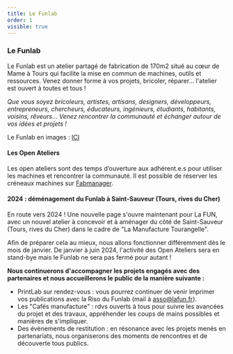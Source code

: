 ```yaml
---
title: Le Funlab
order: 1
visible: true
---
```

### Le Funlab

Le Funlab est un atelier partagé de fabrication de 170m2 situé au cœur de Mame à Tours qui facilite la mise en commun de machines, outils et ressources. Venez donner forme à vos projets, bricoler, réparer... l'atelier est ouvert à toutes et tous !

*Que vous soyez bricoleurs, artistes, artisans, designers, développeurs, entrepreneurs, chercheurs, éducateurs, ingénieurs, étudiants, habitants, voisins, rêveurs... Venez rencontrer la communauté et échanger autour de vos idées et projets !*

Le Funlab en images : [ICI](https://tube.futuretic.fr/w/gBL3q3hJ5Zb4r8wAYeGReM)

#### Les Open Ateliers
Les open ateliers sont des temps d’ouverture aux adhérent.e.s pour utiliser les machines et rencontrer la communauté.
Il est possible de réserver les créneaux machines sur [Fabmanager](https://fabmanager.lafun.fr/#!/).

#### 2024 : déménagement du Funlab à Saint-Sauveur (Tours, rives du Cher)
En route vers 2024 ! Une nouvelle page s'ouvre maintenant pour La FUN, avec un nouvel atelier à concevoir et à aménager du côté de Saint-Sauveur (Tours, rives du Cher) dans le cadre de "La Manufacture Tourangelle".

Afin de préparer cela au mieux, nous allons fonctionner différemment dès le mois de janvier.
De janvier à juin 2024, l'activité des Open Ateliers sera en stand-bye mais le Funlab ne sera pas fermé pour autant !

**Nous continuerons d'accompagner les projets engagés avec des partenaires et nous accueillerons le public de la manière suivante :**

* PrintLab sur rendez-vous : vous pourrez continuer de venir imprimer vos publications avec la Riso du Funlab (mail à asso@lafun.fr).
* Les "Cafés manufacture" : rdvs ouverts à tous pour suivre les avancées du projet et des travaux, appréhender les coups de mains possibles et manières de s'impliquer.
* Des évènements de restitution : en résonance avec les projets menés en partenariats, nous organiserons des moments de rencontres et de découverte tous publics. 